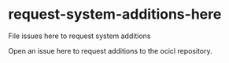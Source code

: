 # request-system-additions-here
File issues here to request system additions

Open an issue here to request additions to the ocicl repository.
